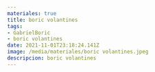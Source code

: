 ```yaml
---
materiales: true
title: boric volantines
tags:
- GabrielBoric
- boric volantines
date: 2021-11-01T23:18:24.141Z
image: /media/materiales/boric volantines.jpeg
descripcion: boric volantines
---
```


